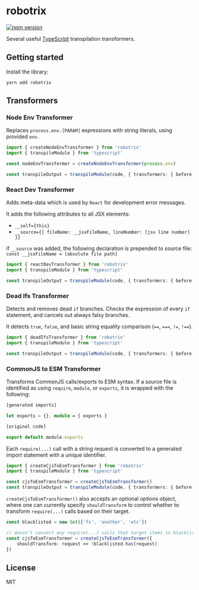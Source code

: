 # robotrix
[![npm version](https://badge.fury.io/js/robotrix.svg)](https://www.npmjs.com/package/robotrix)

Several useful [TypeScript](https://www.typescriptlang.org/) transpilation transformers.

## Getting started

Install the library:
```
yarn add robotrix
```

## Transformers

### Node Env Transformer

Replaces `process.env.[PARAM]` expressions with string literals, using provided `env`.

```ts
import { createNodeEnvTransformer } from 'robotrix'
import { transpileModule } from 'typescript'

const nodeEnvTransformer = createNodeEnvTransformer(process.env)

const transpileOutput = transpileModule(code, { transformers: { before: [nodeEnvTransformer] } })
```

### React Dev Transformer

Adds meta-data which is used by `React` for development error messages.

It adds the following attributes to all JSX elements:
- `__self={this}`
- `__source={{ fileName: __jsxFileName, lineNumber: [jsx line number] }}`

if `__source` was added, the following declaration is prepended to source file: `const __jsxFileName = [absolute file path]`

```ts
import { reactDevTransformer } from 'robotrix'
import { transpileModule } from 'typescript'

const transpileOutput = transpileModule(code, { transformers: { before: [reactDevTransformer] } })
```

### Dead Ifs Transformer

Detects and removes dead `if` branches. Checks the expression of every `if` statement, and cancels out always falsy branches.

It detects `true`, `false`, and basic string equality comparison (`==`, `===`, `!=`, `!==`).

```ts
import { deadIfsTransformer } from 'robotrix'
import { transpileModule } from 'typescript'

const transpileOutput = transpileModule(code, { transformers: { before: [deadIfsTransformer] } })
```

### CommonJS to ESM Transformer

Transforms CommonJS calls/exports to ESM syntax.
If a source file is identified as using `require`, `module`, or `exports`, it is wrapped with the following:

```ts
[generated imports]

let exports = {}, module = { exports }

[original code]

export default module.exports
```

Each `require(...)` call with a string request is converted to a generated import statement with a unique identifier.

```ts
import { createCjsToEsmTransformer } from 'robotrix'
import { transpileModule } from 'typescript'

const cjsToEsmTransformer = createCjsToEsmTransformer()
const transpileOutput = transpileModule(code, { transformers: { before: [cjsToEsmTransformer] } })
```

`createCjsToEsmTransformer()` also accepts an optional options object, where one can currently specify
`shouldTransform` to control whether to transform `require(...)` calls based on their target.

```ts
const blacklisted = new Set(['fs', 'another', 'etc'])

// doesn't convert any require(...) calls that target items in blacklisted
const cjsToEsmTransformer = createCjsToEsmTransformer({
    shouldTransform: request => !blacklisted.has(request)
})
```

## License

MIT
